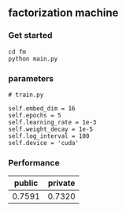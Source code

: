 ## factorization machine

### Get started
```
cd fm
python main.py
```

### parameters
```
# train.py

self.embed_dim = 16
self.epochs = 5
self.learning_rate = 1e-3
self.weight_decay = 1e-5
self.log_interval = 100
self.device = 'cuda'
```

### Performance
| public | private |
| :--------------------------------------------------------------------------------------: | :--------------------------------------------------------------------------------------:
|                   0.7591                                |                        0.7320          
